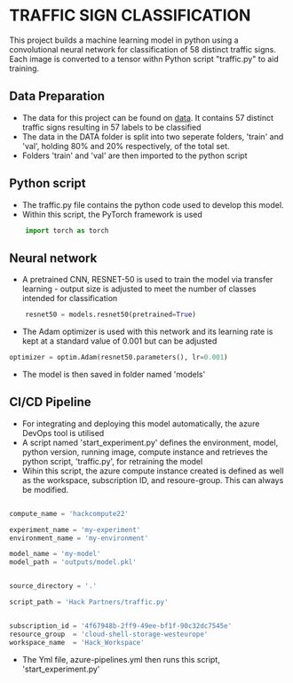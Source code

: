 # TRAFFIC SIGN CLASSIFICATION
This project builds a machine learning model in python using a convolutional neural network
for classification of 58 distinct traffic signs. Each image is converted to a tensor withn Python script "traffic.py" to aid training.

## Data Preparation
- The data for this project can be found on [data](https://www.kaggle.com/datasets/ahemateja19bec1025/traffic-sign-dataset-classification?resource=download&select=labels.csv). It contains
57 distinct traffic signs resulting in 57 labels to be classified
- The data in the DATA folder is split into two seperate folders, 'train' and 'val', holding 80% and 20% respectively, of the total set.
- Folders 'train' and 'val' are then imported to the python script

## Python script
- The traffic.py file contains the python code used to develop this model.
- Within this script, the PyTorch framework is used
```python
    import torch as torch
```
## Neural network
- A pretrained CNN, RESNET-50 is used to train the model via transfer learning - output size is adjusted to meet the number of classes intended for classification
```python
    resnet50 = models.resnet50(pretrained=True)
```
- The Adam optimizer is used with this network and its learning rate is kept at a standard value of 0.001 but can be adjusted 
```python
optimizer = optim.Adam(resnet50.parameters(), lr=0.001)
```
- The model is then saved in folder named 'models'

## CI/CD Pipeline
- For integrating and deploying this model automatically, the azure DevOps tool is utilised
- A script named 'start_experiment.py' defines the environment, model, python version, running image, compute instance and retrieves the python script, 'traffic.py', for retraining the model
- Wihin this script, the azure compute instance created is defined as well as the workspace, subscription ID, and resoure-group. This can always be modified.
```python

compute_name = 'hackcompute22'

experiment_name = 'my-experiment' 
environment_name = 'my-environment'

model_name = 'my-model'
model_path = 'outputs/model.pkl'


source_directory = '.'

script_path = 'Hack Partners/traffic.py'


subscription_id = '4f67948b-2ff9-49ee-bf1f-90c32dc7545e'
resource_group  = 'cloud-shell-storage-westeurope'
workspace_name  = 'Hack_Workspace'
```

- The Yml file, azure-pipelines.yml then runs this script, 'start_experiment.py'

